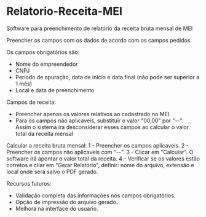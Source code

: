 # Relatorio-Receita-MEI
Software para preenchimento de relatório da receita bruta mensal de MEI

Preencher os campos com os dados de acordo com os campos pedidos.

Os campos obrigatórios são:
- Nome do empreendedor
- CNPJ
- Periodo de apuração, data de inicio e data final (não pode ser superior a 1 mês)
- Local e data de preenchimento

Campos de receita:
- Preencher apenas os valores relativos ao cadastrado no MEI.
- Para os campos não aplicaveis, substituir o valor "00,00" por "--". Assim o sistema ira desconsiderar esses campos ao calcular o valor total da receita mensal

Calcular a receita bruta mensal:
1 - Preencher os campos aplicaveis.
2 - Preencher os campos não aplicaveis com "--".
3 - Clicar em "Calcular". O software irá apontar o valor total da receita.
4 - Verificar se os valores estão corretos e cliar em "Gerar Relatório", definir: nome do arquivo, extensão e local onde será salvo o PDF gerado.

Recursos futuros:
- Validação completa das informações nos campos obrigatórios.
- Opção de impressão do arquivo gerado.
- Melhora na interface do usuario.
